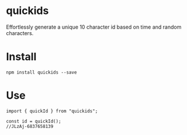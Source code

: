 # quickids

Effortlessly generate a unique 10 character id based on time and random characters.

# Install

`npm install quickids --save`

# Use

```
import { quickId } from "quickids";

const id = quickId();
//JLzAj-6837658139
```
